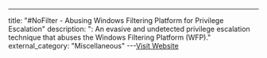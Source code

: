 ---
title: "#NoFilter - Abusing Windows Filtering Platform for Privilege Escalation"
description: ": An evasive and undetected privilege escalation technique that abuses the Windows Filtering Platform (WFP)."
external_category: "Miscellaneous"
---[Visit Website](https://www.deepinstinct.com/blog/nofilter-abusing-windows-filtering-platform-for-privilege-escalation)

